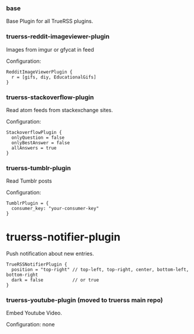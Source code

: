 

### base

Base Plugin for all TrueRSS plugins.

### truerss-reddit-imageviewer-plugin

Images from imgur or gfycat in feed

Configuration:

```
RedditImageViewerPlugin {
  r = [gifs, diy, EducationalGifs]
}
```


### truerss-stackoverflow-plugin

Read atom feeds from stackexchange sites.

Configuration:

```
StackoverflowPlugin {
  onlyQuestion = false
  onlyBestAnswer = false
  allAnswers = true
}
```

### truerss-tumblr-plugin

Read Tumblr posts

Configuration:

```config
TumblrPlugin = {
  consumer_key: "your-consumer-key"
}
```

# truerss-notifier-plugin

Push notification about new entries.

```
TrueRSSNotifierPlugin {
  position = "top-right" // top-left, top-right, center, bottom-left, bottom-right 
  dark = false           // or true
}
```

### truerss-youtube-plugin (moved to truerss main repo)

Embed Youtube Video.

Configuration: none